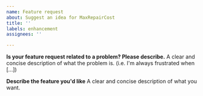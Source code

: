 ```yaml
---
name: Feature request
about: Suggest an idea for MaxRepairCost
title: ''
labels: enhancement
assignees: ''

---
```


**Is your feature request related to a problem? Please describe.**
A clear and concise description of what the problem is. (i.e. I'm always frustrated when [...])

**Describe the feature you'd like**
A clear and concise description of what you want.
